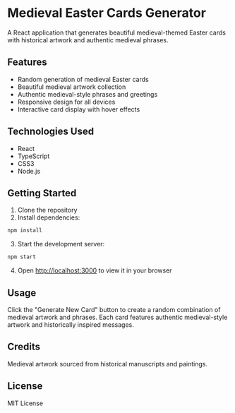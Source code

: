 # Medieval Easter Cards Generator

A React application that generates beautiful medieval-themed Easter cards with historical artwork and authentic medieval phrases.

## Features

- Random generation of medieval Easter cards
- Beautiful medieval artwork collection
- Authentic medieval-style phrases and greetings
- Responsive design for all devices
- Interactive card display with hover effects

## Technologies Used

- React
- TypeScript
- CSS3
- Node.js

## Getting Started

1. Clone the repository
2. Install dependencies:
```bash
npm install
```
3. Start the development server:
```bash
npm start
```
4. Open [http://localhost:3000](http://localhost:3000) to view it in your browser

## Usage

Click the "Generate New Card" button to create a random combination of medieval artwork and phrases. Each card features authentic medieval-style artwork and historically inspired messages.

## Credits

Medieval artwork sourced from historical manuscripts and paintings.

## License

MIT License
